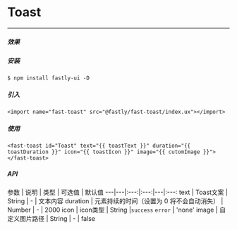 # Toast

<hr>

##### 效果



##### 安装

```
$ npm install fastly-ui -D
```


##### 引入

```
<import name="fast-toast" src="@fastly/fast-toast/index.ux"></import>
```


##### 使用

```
<fast-toast id="Toast" text="{{ toastText }}" duration="{{ toastDuration }}" icon="{{ toastIcon }}" image="{{ cutomImage }}"></fast-toast>
```




##### API


参数 | 说明 | 类型 | 可选值 | 默认值
---|---|:---:|:---:|---|:---:
text | Toast文案 | String | - | 文本内容
duration | 元素持续的时间（设置为 0 将不会自动消失） | Number | - | 2000
icon | icon类型 | String |`success` `error` | 'none'
image | 自定义图片路径 | String | - | false
